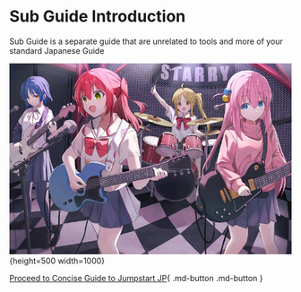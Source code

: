 # Sub Guide Introduction

Sub Guide is a separate guide that are unrelated to tools and more of your standard Japanese Guide

![Intro Wallpaper](../img/intro-wallpaper-3.jpg){height=500 width=1000}

[Proceed to Concise Guide to Jumpstart JP](setupAnki.md){ .md-button .md-button }